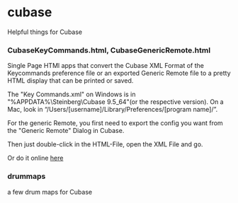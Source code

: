 # cubase
Helpful things for Cubase

### CubaseKeyCommands.html, CubaseGenericRemote.html

Single Page HTMl apps that convert the Cubase XML Format of the Keycommands preference file or an exported Generic Remote file to a pretty HTML display that can be printed or saved.

The "Key Commands.xml" on Windows is in "%APPDATA%\Steinberg\Cubase 9.5_64"(or the respective version).
On a Mac, look in “/Users/[username]/Library/Preferences/[program name]/”.

For the generic Remote, you first need to export the config you want from the "Generic Remote" Dialog in Cubase.

Then just double-click in the HTML-File, open the XML File and go.

Or do it online [here](https://janminor.gihub.io/cubase/index.html)

### drummaps

a few drum maps for Cubase
  
